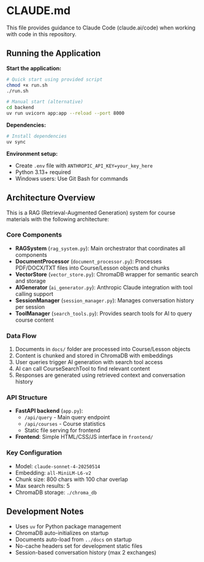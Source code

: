 # CLAUDE.md

This file provides guidance to Claude Code (claude.ai/code) when working with code in this repository.

## Running the Application

**Start the application:**
```bash
# Quick start using provided script
chmod +x run.sh
./run.sh

# Manual start (alternative)
cd backend
uv run uvicorn app:app --reload --port 8000
```

**Dependencies:**
```bash
# Install dependencies
uv sync
```

**Environment setup:**
- Create `.env` file with `ANTHROPIC_API_KEY=your_key_here`
- Python 3.13+ required
- Windows users: Use Git Bash for commands

## Architecture Overview

This is a RAG (Retrieval-Augmented Generation) system for course materials with the following architecture:

### Core Components

- **RAGSystem** (`rag_system.py`): Main orchestrator that coordinates all components
- **DocumentProcessor** (`document_processor.py`): Processes PDF/DOCX/TXT files into Course/Lesson objects and chunks
- **VectorStore** (`vector_store.py`): ChromaDB wrapper for semantic search and storage
- **AIGenerator** (`ai_generator.py`): Anthropic Claude integration with tool calling support
- **SessionManager** (`session_manager.py`): Manages conversation history per session
- **ToolManager** (`search_tools.py`): Provides search tools for AI to query course content

### Data Flow

1. Documents in `docs/` folder are processed into Course/Lesson objects
2. Content is chunked and stored in ChromaDB with embeddings
3. User queries trigger AI generation with search tool access
4. AI can call CourseSearchTool to find relevant content
5. Responses are generated using retrieved context and conversation history

### API Structure

- **FastAPI backend** (`app.py`):
  - `/api/query` - Main query endpoint
  - `/api/courses` - Course statistics
  - Static file serving for frontend
- **Frontend**: Simple HTML/CSS/JS interface in `frontend/`

### Key Configuration

- Model: `claude-sonnet-4-20250514`
- Embedding: `all-MiniLM-L6-v2`
- Chunk size: 800 chars with 100 char overlap
- Max search results: 5
- ChromaDB storage: `./chroma_db`

## Development Notes

- Uses `uv` for Python package management
- ChromaDB auto-initializes on startup
- Documents auto-load from `../docs` on startup
- No-cache headers set for development static files
- Session-based conversation history (max 2 exchanges)
